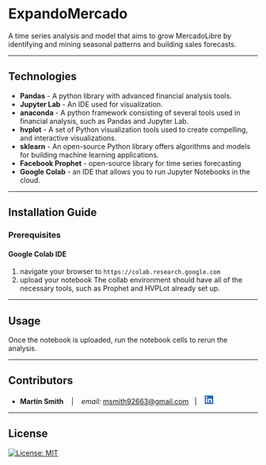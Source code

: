 # ExpandoMercado

A time series analysis and model that aims to grow MercadoLibre by identifying and mining seasonal patterns and building sales forecasts.

---

## Technologies

* **Pandas**  - A python library with advanced financial analysis tools.
* **Jupyter Lab** - An IDE used for visualization.
* **anaconda** - A python framework consisting of several tools used in financial analysis, such as Pandas and Jupyter Lab.
* **hvplot** - A set of Python visualization tools used to create compelling, and interactive visualizations.  
* **sklearn** - An open-source Python library offers algorithms and models for building machine learning applications.
* **Facebook Prophet** - open-source library for time series forecasting
* **Google Colab** - an IDE that allows you to run Jupyter Notebooks in the cloud.
---

## Installation Guide
### Prerequisites
#### Google Colab IDE
1. navigate your browser to `https://colab.research.google.com`
2. upload your notebook
The collab environment should have all of the necessary tools, such as Prophet and HVPLot already set up.

---

## Usage
Once the notebook is uploaded, run the notebook cells to rerun the analysis.

---

## Contributors

*  **Martin Smith** <span>&nbsp;&nbsp;</span> |
<span>&nbsp;&nbsp;</span> *email:* msmith92663@gmail.com <span>&nbsp;&nbsp;</span>|
<span>&nbsp;&nbsp;</span> [<img src="images/LI-In-Bug.png" alt="in" width="20"/>](https://www.linkedin.com/in/smithmartinp/)

---

## License

[![License: MIT](https://img.shields.io/badge/License-MIT-yellow.svg)](LICENSE)